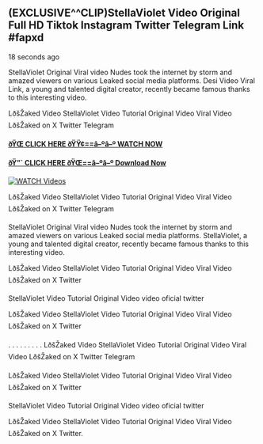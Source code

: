 ## (EXCLUSIVE^^CLIP)StellaViolet Video Original Full HD Tiktok Instagram Twitter Telegram Link #fapxd

18 seconds ago

StellaViolet Original Viral video Nudes took the internet by storm and amazed viewers on various Leaked social media platforms. Desi Video Viral Link, a young and talented digital creator, recently became famous thanks to this interesting video.

LðšŽaked Video StellaViolet Video Tutorial Original Video Viral Video LðšŽaked on X Twitter Telegram

**[ðŸŒ CLICK HERE ðŸŸ¢==â–ºâ–º WATCH NOW](https://clips-mediaa.blogspot.com/2025/02/video-viral-download.html)**

**[ðŸ”´ CLICK HERE ðŸŒ==â–ºâ–º Download Now](https://clips-mediaa.blogspot.com/2025/02/video-viral-download.html)**

[![WATCH Videos](https://i.imgur.com/dJHk4Zq.gif)](https://clips-mediaa.blogspot.com/2025/02/video-viral-download.html)

LðšŽaked Video StellaViolet Video Tutorial Original Video Viral Video LðšŽaked on X Twitter Telegram

StellaViolet Original Viral video Nudes took the internet by storm and amazed viewers on various Leaked social media platforms. StellaViolet, a young and talented digital creator, recently became famous thanks to this interesting video.

LðšŽaked Video StellaViolet Video Tutorial Original Video Viral Video LðšŽaked on X Twitter

StellaViolet Video Tutorial Original Video video oficial twitter

LðšŽaked Video StellaViolet Video Tutorial Original Video Viral Video LðšŽaked on X Twitter

. . . . . . . . . LðšŽaked Video StellaViolet Video Tutorial Original Video Viral Video LðšŽaked on X Twitter Telegram

LðšŽaked Video StellaViolet Video Tutorial Original Video Viral Video LðšŽaked on X Twitter

StellaViolet Video Tutorial Original Video video oficial twitter

LðšŽaked Video StellaViolet Video Tutorial Original Video Viral Video LðšŽaked on X Twitter.